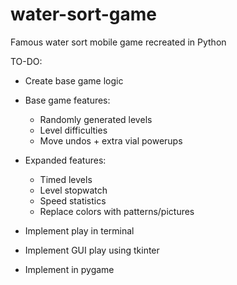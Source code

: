 # water-sort-game
Famous water sort mobile game recreated in Python

TO-DO:
- Create base game logic
- Base game features:
    - Randomly generated levels
    - Level difficulties
    - Move undos + extra vial powerups
- Expanded features:
    - Timed levels
    - Level stopwatch
    - Speed statistics
    - Replace colors with patterns/pictures

- Implement play in terminal
- Implement GUI play using tkinter
- Implement in pygame
